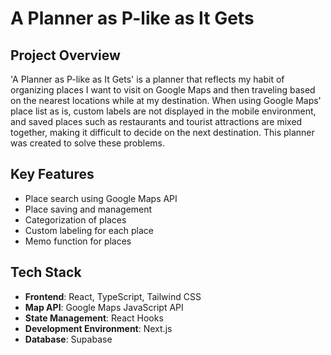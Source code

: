 # A Planner as P-like as It Gets

## Project Overview
'A Planner as P-like as It Gets' is a planner that reflects my habit of organizing places I want to visit on Google Maps and then traveling based on the nearest locations while at my destination. When using Google Maps' place list as is, custom labels are not displayed in the mobile environment, and saved places such as restaurants and tourist attractions are mixed together, making it difficult to decide on the next destination. This planner was created to solve these problems.

## Key Features
- Place search using Google Maps API
- Place saving and management
- Categorization of places
- Custom labeling for each place
- Memo function for places

## Tech Stack
- **Frontend**: React, TypeScript, Tailwind CSS
- **Map API**: Google Maps JavaScript API
- **State Management**: React Hooks
- **Development Environment**: Next.js
- **Database**: Supabase
